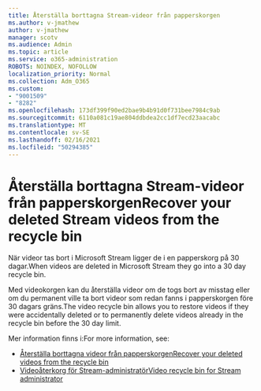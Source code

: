 ```yaml
---
title: Återställa borttagna Stream-videor från papperskorgen
ms.author: v-jmathew
author: v-jmathew
manager: scotv
ms.audience: Admin
ms.topic: article
ms.service: o365-administration
ROBOTS: NOINDEX, NOFOLLOW
localization_priority: Normal
ms.collection: Adm_O365
ms.custom:
- "9001509"
- "8282"
ms.openlocfilehash: 173df399f90ed2bae9b4b91d0f731bee7984c9ab
ms.sourcegitcommit: 6110a081c19ae804ddbdea2cc1df7ecd23aacabc
ms.translationtype: MT
ms.contentlocale: sv-SE
ms.lasthandoff: 02/16/2021
ms.locfileid: "50294385"
---
```

# <a name="recover-your-deleted-stream-videos-from-the-recycle-bin"></a><span data-ttu-id="e27df-102">Återställa borttagna Stream-videor från papperskorgen</span><span class="sxs-lookup"><span data-stu-id="e27df-102">Recover your deleted Stream videos from the recycle bin</span></span>

<span data-ttu-id="e27df-103">När videor tas bort i Microsoft Stream ligger de i en papperskorg på 30 dagar.</span><span class="sxs-lookup"><span data-stu-id="e27df-103">When videos are deleted in Microsoft Stream they go into a 30 day recycle bin.</span></span>

<span data-ttu-id="e27df-104">Med videokorgen kan du återställa videor om de togs bort av misstag eller om du permanent ville ta bort videor som redan fanns i papperskorgen före 30 dagars gräns.</span><span class="sxs-lookup"><span data-stu-id="e27df-104">The video recycle bin allows you to restore videos if they were accidentally deleted or to permanently delete videos already in the recycle bin before the 30 day limit.</span></span>

<span data-ttu-id="e27df-105">Mer information finns i:</span><span class="sxs-lookup"><span data-stu-id="e27df-105">For more information, see:</span></span>

- [<span data-ttu-id="e27df-106">Återställa borttagna videor från papperskorgen</span><span class="sxs-lookup"><span data-stu-id="e27df-106">Recover your deleted videos from the recycle bin</span></span>](https://docs.microsoft.com/stream/portal-my-recycle-bin)
- [<span data-ttu-id="e27df-107">Videoåterkorg för Stream-administratör</span><span class="sxs-lookup"><span data-stu-id="e27df-107">Video recycle bin for Stream administrator</span></span>](https://docs.microsoft.com/stream/admin-recycle-bin)
